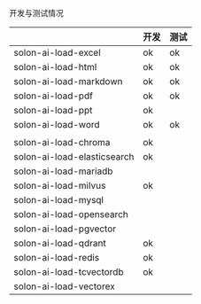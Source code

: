 

开发与测试情况

|                             | 开发 | 测试 |
|-----------------------------|----|----|
| solon-ai-load-excel         | ok | ok |
| solon-ai-load-html          | ok | ok |
| solon-ai-load-markdown      | ok | ok |
| solon-ai-load-pdf           | ok | ok |
| solon-ai-load-ppt           | ok |    |
| solon-ai-load-word          | ok | ok |
|                             |    |    |
| solon-ai-load-chroma        | ok |    |
| solon-ai-load-elasticsearch | ok |    |
| solon-ai-load-mariadb       |    |    |
| solon-ai-load-milvus        | ok |    |
| solon-ai-load-mysql         |    |    |
| solon-ai-load-opensearch    |    |    |
| solon-ai-load-pgvector      |    |    |
| solon-ai-load-qdrant        | ok |    |
| solon-ai-load-redis         | ok |    |
| solon-ai-load-tcvectordb    | ok |    |
| solon-ai-load-vectorex      |    |    |
